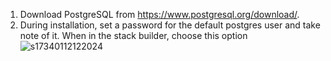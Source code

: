 1. Download PostgreSQL from https://www.postgresql.org/download/.
2. During installation, set a password for the default postgres user and take note of it.
When in the stack builder, choose this option
![s17340112122024](https://a.okmd.dev/md/675b64dc6c2bd.png)